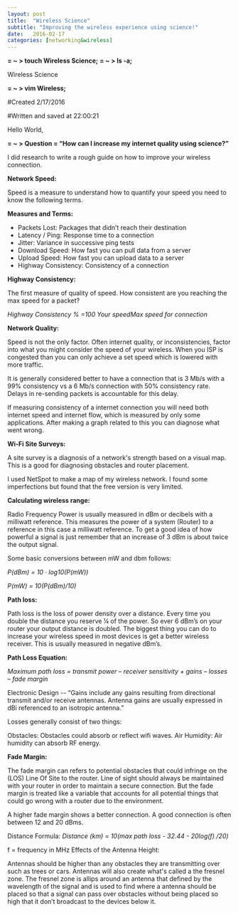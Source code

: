 ```yaml
---
layout: post
title:  "Wireless Science"
subtitle: "Improving the wireless experience using science!"
date:   2016-02-17 
categories: [networking&wireless]
---
```


**= ~ > touch Wireless Science;**
**= ~ > ls -a;**

Wireless Science

**= ~ > vim Wireless;**


 #Created 2/17/2016

 #Written and saved at 22:00:21

Hello World,

**= ~ > Question = “How can I increase my internet quality using science?”**

I did research to write a rough guide on how to improve your wireless connection.

**Network Speed:**

Speed is a measure to understand how to quantify your speed you need to know the following terms.

**Measures and Terms:**

- Packets Lost:
Packages that didn’t reach their destination
- Latency / Ping:
Response time to a connection
- Jitter:
Variance in successive ping tests
- Download Speed:
How fast you can pull data from a server
- Upload Speed:
How fast you can upload data to a server
- Highway Consistency:
Consistency of a connection

**Highway Consistency:**

The first measure of quality of speed. How consistent are you reaching the max speed for a packet?

_Highway Consistency % =100  Your speedMax speed for connection_ 

**Network Quality:**

Speed is not the only factor.  Often internet quality, or inconsistencies, factor into what you might consider the speed of your wireless. When you ISP is congested than you can only achieve a set speed which is lowered with more traffic. 

It is generally considered better to have a connection that is 3 Mb/s with a 99% consistency vs a 6 Mb/s connection with 50% consistency rate. Delays in re-sending packets is accountable for this delay.

If measuring consistency of a internet connection you will need both internet speed and internet flow, which is measured by only some applications. After making a graph related to this you can diagnose what went wrong.

**Wi-Fi Site Surveys:**

A site survey is a diagnosis of a network's strength based on a visual map. This is a good for diagnosing obstacles and router placement.

I used NetSpot to make a map of my wireless network.  I found some imperfections but found that the free version is very limited. 

**Calculating wireless range:**

Radio Frequency Power is usually measured in dBm or decibels with a milliwatt reference. This measures the power of a system (Router) to a reference in this case a milliwatt reference. To get a good idea of how powerful a signal is just remember that an increase of 3 dBm is about twice the output signal. 

Some basic conversions between mW and dbm  follows:

_P(dBm) = 10 · log10(P(mW))_

_P(mW) = 10(P(dBm)/10)_

**Path loss:**

Path loss is the loss of power density over a distance. Every time you double the distance you reserve ¼ of the power. So ever 6 dBm’s on your router your output distance is doubled.  The biggest thing you can do to increase your wireless speed in most devices is get a better wireless receiver. This is usually measured in negative dBm’s.

**Path Loss Equation:**

_Maximum path loss = transmit power – receiver sensitivity + gains – losses – fade margin_

Electronic Design -- “Gains include any gains resulting from directional transmit and/or receive antennas. Antenna gains are usually expressed in dBi referenced to an isotropic antenna.”

Losses generally consist of two things:

Obstacles: Obstacles could absorb or reflect wifi waves.
Air Humidity: Air humidity can absorb RF energy.

**Fade Margin:**

The fade margin can refers to potential obstacles that could infringe on the (LOS) Line Of Site to the router. Line of sight should always be maintained with your router in order to maintain a secure connection. But the fade margin is treated like a variable that accounts for all potential things that could go wrong with a router due to the environment. 

A higher fade margin shows a better connection. A good connection is often between 12 and 20 dBms. 

Distance Formula:
_Distance (km) = 10(max path loss - 32.44 - 20log(f) /20)_

f = frequency in MHz
Effects of the Antenna Height:

Antennas should be higher than any obstacles they are transmitting over such as trees or cars. Antennas will also create what's called a the fresnel zone. The fresnel zone is allips around an antenna that defined by the wavelength of the signal and is used to find where a antenna should be placed so that a signal can pass over obstacles without being placed so high that it don’t broadcast to the devices below it. 



